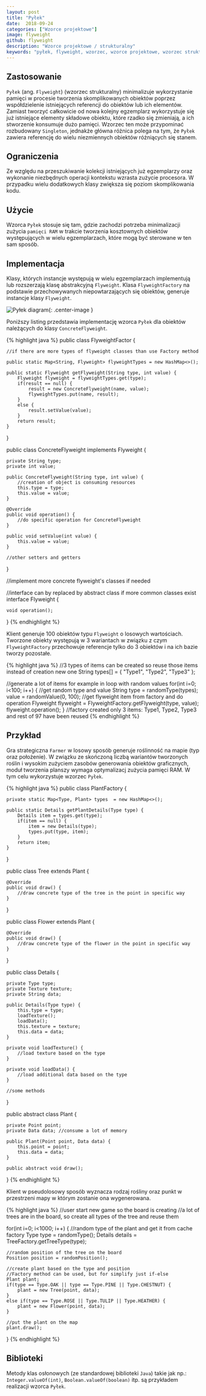 ```yaml
---
layout: post
title: "Pyłek"
date:  2018-09-24
categories: ["Wzorce projektowe"]
image: flyweight
github: flyweight
description: "Wzorce projektowe / strukturalny"
keywords: "pyłek, flyweight, wzorzec, wzorce projektowe, wzorzec strukturalny, design patterns, android, java, programowanie, programming"
---
```


## Zastosowanie
`Pyłek` (ang. `Flyweight`) (wzorzec strukturalny) minimalizuje wykorzystanie pamięci w procesie tworzenia skomplikowanych obiektów poprzez współdzielenie istniejących referencji do obiektów lub ich elementów. Zamiast tworzyć całkowicie od nowa kolejny egzemplarz wykorzystuje się już istniejące elementy składowe obiektu, które rzadko się zmieniają, a ich stworzenie konsumuje dużo pamięci. Wzorzec ten może przypominać rozbudowany `Singleton`, jednakże główna różnica polega na tym, że `Pyłek` zawiera referencję do wielu niezmiennych obiektów różniących się stanem.

## Ograniczenia
Ze względu na przeszukiwanie kolekcji istniejących już egzemplarzy oraz wykonanie niezbędnych operacji kontekstu wzrasta zużycie procesora. W przypadku wielu dodatkowych klasy zwiększa się poziom skomplikowania kodu.

## Użycie
Wzorca `Pyłek` stosuje się tam, gdzie zachodzi potrzeba minimalizacji zużycia `pamięci RAM` w trakcie tworzenia kosztownych obiektów występujących w wielu egzemplarzach, które mogą być sterowane w ten sam sposób.

## Implementacja
Klasy, których instancje występują w wielu egzemplarzach implementują lub rozszerzają klasę abstrakcyjną `Flyweight`. Klasa `FlyweightFactory` na podstawie przechowywanych niepowtarzających się obiektów, generuje instancje klasy `Flyweight`.

![Pyłek diagram](/assets/img/diagrams/flyweight.svg){: .center-image }

Poniższy listing przedstawia implementację wzorca `Pyłek` dla obiektów należących do klasy `ConcreteFlyweight`.

{% highlight java %}
public class FlyweightFactor {

    //if there are more types of flyweight classes than use Factory method

    public static Map<String, Flyweight> flyweightTypes = new HashMap<>();

    public static Flyweight getFlyweight(String type, int value) {
        Flyweight flyweight = flyweightTypes.get(type);
        if(result == null) {
            result = new ConcreteFlyweight(name, value);
            flyweightTypes.put(name, result);
        }
        else {
            result.setValue(value);
        }
        return result;
    }
}

public class ConcreteFlyweight implements Flyweight {

    private String type;
    private int value;

    public ConcreteFlyweight(String type, int value) {
        //creation of object is consuming resources
        this.type = type;
        this.value = value;
    }

    @Override
    public void operation() {
        //do specific operation for ConcreteFlyweight
    }

    public void setValue(int value) {
        this.value = value;
    }

    //other setters and getters
}

//implement more concrete flyweight's classes if needed

//interface can by replaced by abstract class if more common classes exist
interface Flyweight {

    void operation();
}
{% endhighlight %}

Klient generuje 100 obiektów typu `Flyweight` o losowych wartościach. Tworzone obiekty występują w 3 wariantach w związku z czym `FlyweightFactory` przechowuje referencje tylko do 3 obiektów i na ich bazie tworzy pozostałe.

{% highlight java %}
//3 types of items can be created so reuse those items instead of creation new one
String types[] = { "Type1", "Type2", "Type3" };

//generate a lot of items for example in loop with random values
for(int i=0; i<100; i++) {
    //get random type and value
    String type = randomType(types);
    value = randomValue(0, 100);
    //get flyweight item from factory and do operation
    Flyweight flyweight = FlyweightFactory.getFlyweight(type, value);
    flyweight.operation();
}
//factory created only 3 items: Type1, Type2, Type3 and rest of 97 have been reused
{% endhighlight %}

## Przykład
Gra strategiczna `Farmer` w losowy sposób generuje roślinność na mapie (typ oraz położenie). W związku ze skończoną liczbą wariantów tworzonych roślin i wysokim zużyciem zasobów generowania obiektów graficznych, moduł tworzenia planszy wymaga optymalizacj zużycia pamięci RAM. W tym celu wykorzystuje wzorzec `Pyłek`. 

{% highlight java %}
public class PlantFactory {

    private static Map<Type, Plant> types  = new HashMap<>();

    public static Details getPlantDetails(Type type) {
        Details item = types.get(type);
        if(item == null) {
            item = new Details(type);
            types.put(type, item);
        }
        return item;
    }
}

public class Tree extends Plant {

    @Override
    public void draw() {
        //draw concrete type of the tree in the point in specific way
    }
}

public class Flower extends Plant {

    @Override
    public void draw() {
        //draw concrete type of the flower in the point in specific way
    }
}

public class Details {

    private Type type;
    private Texture texture;
    private String data;

    public Details(Type type) {
        this.type = type;
        loadTexture();
        loadData();
        this.texture = texture;
        this.data = data;
    }

    private void loadTexture() {
        //load texture based on the type
    }

    private void loadData() {
        //load additional data based on the type
    }

    //some methods
}

public abstract class Plant {
    
    private Point point;
    private Data data; //consume a lot of memory

    public Plant(Point point, Data data) {
        this.point = point;
        this.data = data;
    }

    public abstract void draw();
}
{% endhighlight %}

Klient w pseudolosowy sposób wyznacza rodzaj rośliny oraz punkt w przestrzeni mapy w którym zostanie ona wygenerowana.

{% highlight java %}
//user start new game so the board is creating
//a lot of trees are in the board, so create all types of the tree and reuse them

for(int i=0; i<1000; i++) {
    //random type of the plant and get it from cache factory
    Type type = randomType();
    Details details = TreeFactory.getTreeType(type);

    //random position of the tree on the board
    Position position = randomPosition();

    //create plant based on the type and position
    //Factory method can be used, but for simplify just if-else
    Plant plant;
    if(type == Type.OAK || type == Type.PINE || Type.CHESTNUT) {
        plant = new Tree(point, data);
    }
    else if(type == Type.ROSE || Type.TULIP || Type.HEATHER) {
        plant = new Flower(point, data);
    }

    //put the plant on the map
    plant.draw();
}
{% endhighlight %}

## Biblioteki
Metody klas osłonowych (ze standardowej biblioteki `Java`) takie jak np.: `Integer.valueOf(int)`, `Boolean.valueOf(boolean)` itp. są przykładem realizacji wzorca `Pyłek`.